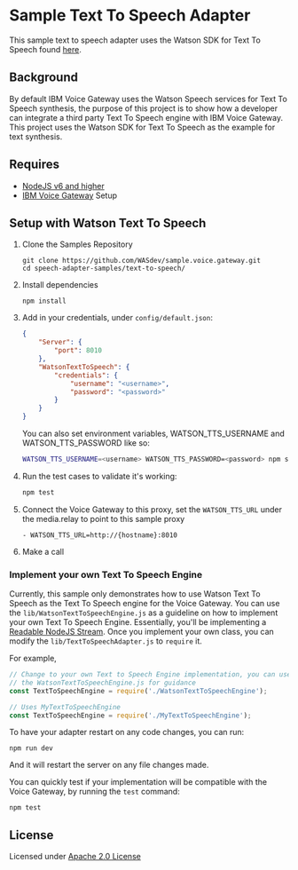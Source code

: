 # Sample Text To Speech Adapter

This sample text to speech adapter uses the Watson SDK for Text To Speech found [here](https://github.com/watson-developer-cloud/node-sdk).

## Background

By default IBM Voice Gateway uses the Watson Speech services for Text To Speech synthesis, the purpose of this project is to show how a developer can integrate a third party Text To Speech engine with IBM Voice Gateway. This project uses the Watson SDK for Text To Speech as the example for text synthesis.

## Requires
- [NodeJS v6 and higher](https://nodejs.org/en/download/)
- [IBM Voice Gateway](https://www.ibm.com/support/knowledgecenter/SS4U29/deploydocker.html) Setup

## Setup with Watson Text To Speech
1. Clone the Samples Repository
    ```
    git clone https://github.com/WASdev/sample.voice.gateway.git
    cd speech-adapter-samples/text-to-speech/
    ```
1. Install dependencies
    ```
    npm install
    ```
1. Add in your credentials, under `config/default.json`:
    ```json
    {
        "Server": {
            "port": 8010
        },
        "WatsonTextToSpeech": {
            "credentials": {
                "username": "<username>",
                "password": "<password>"
            }
        }
    }
    ```

    You can also set environment variables, WATSON_TTS_USERNAME and WATSON_TTS_PASSWORD like so:
    ```bash
    WATSON_TTS_USERNAME=<username> WATSON_TTS_PASSWORD=<password> npm start
    ```

1. Run the test cases to validate it's working:

    ```bash
    npm test
    ```

1. Connect the Voice Gateway to this proxy, set the `WATSON_TTS_URL` under the media.relay to point to this sample proxy
    ```
    - WATSON_TTS_URL=http://{hostname}:8010
    ```

1. Make a call

### Implement your own Text To Speech Engine

  Currently, this sample only demonstrates how to use Watson Text To Speech as the Text To Speech engine for the Voice Gateway. You can use the `lib/WatsonTextToSpeechEngine.js` as a guideline on how to implement your own Text To Speech Engine. Essentially, you'll be implementing a [Readable NodeJS Stream](http://nodejs.org/api/stream.html#stream_class_stream_readable). Once you implement your own class, you can modify the `lib/TextToSpeechAdapter.js` to `require` it.

  For example,

  ```js
  // Change to your own Text to Speech Engine implementation, you can use
  // the WatsonTextToSpeechEngine.js for guidance
  const TextToSpeechEngine = require('./WatsonTextToSpeechEngine');
  ```

  ```js
  // Uses MyTextToSpeechEngine
  const TextToSpeechEngine = require('./MyTextToSpeechEngine');
  ```

  To have your adapter restart on any code changes, you can run:
  ```
  npm run dev
  ```
  And it will restart the server on any file changes made.

  You can quickly test if your implementation will be compatible with the Voice Gateway, by running the `test` command:
  ```
  npm test
  ```
## License

Licensed under [Apache 2.0 License](https://github.com/WASdev/sample.voice.gateway/blob/master/LICENSE)
